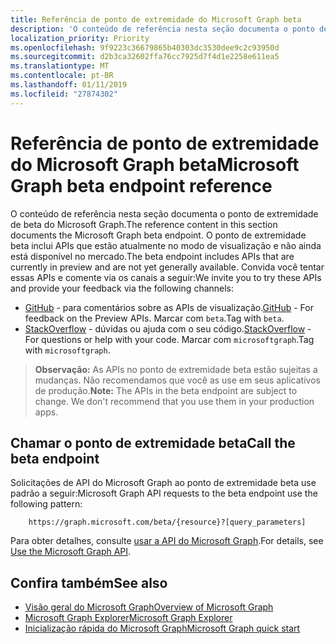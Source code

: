 ```yaml
---
title: Referência de ponto de extremidade do Microsoft Graph beta
description: 'O conteúdo de referência nesta seção documenta o ponto de extremidade de beta do Microsoft Graph. O ponto de extremidade beta inclui APIs que estão atualmente no modo de visualização e não ainda está disponível no mercado. Convida você tentar essas APIs e comente via os canais a seguir:'
localization_priority: Priority
ms.openlocfilehash: 9f9223c36679865b40303dc3530dee9c2c93950d
ms.sourcegitcommit: d2b3ca32602ffa76cc7925d7f4d1e2258e611ea5
ms.translationtype: MT
ms.contentlocale: pt-BR
ms.lasthandoff: 01/11/2019
ms.locfileid: "27874302"
---
```

# <a name="microsoft-graph-beta-endpoint-reference"></a><span data-ttu-id="a6e7f-105">Referência de ponto de extremidade do Microsoft Graph beta</span><span class="sxs-lookup"><span data-stu-id="a6e7f-105">Microsoft Graph beta endpoint reference</span></span>

<span data-ttu-id="a6e7f-106">O conteúdo de referência nesta seção documenta o ponto de extremidade de beta do Microsoft Graph.</span><span class="sxs-lookup"><span data-stu-id="a6e7f-106">The reference content in this section documents the Microsoft Graph beta endpoint.</span></span> <span data-ttu-id="a6e7f-107">O ponto de extremidade beta inclui APIs que estão atualmente no modo de visualização e não ainda está disponível no mercado.</span><span class="sxs-lookup"><span data-stu-id="a6e7f-107">The beta endpoint includes APIs that are currently in preview and are not yet generally available.</span></span> <span data-ttu-id="a6e7f-108">Convida você tentar essas APIs e comente via os canais a seguir:</span><span class="sxs-lookup"><span data-stu-id="a6e7f-108">We invite you to try these APIs and provide your feedback via the following channels:</span></span>

- <span data-ttu-id="a6e7f-109">[GitHub](https://github.com/OfficeDev/microsoft-graph-docs/issues) - para comentários sobre as APIs de visualização.</span><span class="sxs-lookup"><span data-stu-id="a6e7f-109">[GitHub](https://github.com/OfficeDev/microsoft-graph-docs/issues) - For feedback on the Preview APIs.</span></span> <span data-ttu-id="a6e7f-110">Marcar com `beta`.</span><span class="sxs-lookup"><span data-stu-id="a6e7f-110">Tag with `beta`.</span></span>
- <span data-ttu-id="a6e7f-111">[StackOverflow](https://stackoverflow.com/questions/tagged/microsoftgraph) - dúvidas ou ajuda com o seu código.</span><span class="sxs-lookup"><span data-stu-id="a6e7f-111">[StackOverflow](https://stackoverflow.com/questions/tagged/microsoftgraph) - For questions or help with your code.</span></span> <span data-ttu-id="a6e7f-112">Marcar com `microsoftgraph`.</span><span class="sxs-lookup"><span data-stu-id="a6e7f-112">Tag with `microsoftgraph`.</span></span>

> <span data-ttu-id="a6e7f-p105">**Observação:** As APIs no ponto de extremidade beta estão sujeitas a mudanças. Não recomendamos que você as use em seus aplicativos de produção.</span><span class="sxs-lookup"><span data-stu-id="a6e7f-p105">**Note:** The APIs in the beta endpoint are subject to change. We don't recommend that you use them in your production apps.</span></span> 

## <a name="call-the-beta-endpoint"></a><span data-ttu-id="a6e7f-115">Chamar o ponto de extremidade beta</span><span class="sxs-lookup"><span data-stu-id="a6e7f-115">Call the beta endpoint</span></span>

<span data-ttu-id="a6e7f-116">Solicitações de API do Microsoft Graph ao ponto de extremidade beta use padrão a seguir:</span><span class="sxs-lookup"><span data-stu-id="a6e7f-116">Microsoft Graph API requests to the beta endpoint use the following pattern:</span></span>

```
    https://graph.microsoft.com/beta/{resource}?[query_parameters]
```

<span data-ttu-id="a6e7f-117">Para obter detalhes, consulte [usar a API do Microsoft Graph](/graph/use-the-api).</span><span class="sxs-lookup"><span data-stu-id="a6e7f-117">For details, see [Use the Microsoft Graph API](/graph/use-the-api).</span></span>

## <a name="see-also"></a><span data-ttu-id="a6e7f-118">Confira também</span><span class="sxs-lookup"><span data-stu-id="a6e7f-118">See also</span></span>

- [<span data-ttu-id="a6e7f-119">Visão geral do Microsoft Graph</span><span class="sxs-lookup"><span data-stu-id="a6e7f-119">Overview of Microsoft Graph</span></span>](/graph/overview)
- [<span data-ttu-id="a6e7f-120">Microsoft Graph Explorer</span><span class="sxs-lookup"><span data-stu-id="a6e7f-120">Microsoft Graph Explorer</span></span>](https://developer.microsoft.com/graph/graph-explorer)
- [<span data-ttu-id="a6e7f-121">Inicialização rápida do Microsoft Graph</span><span class="sxs-lookup"><span data-stu-id="a6e7f-121">Microsoft Graph quick start</span></span>](https://developer.microsoft.com/graph/quick-start)

